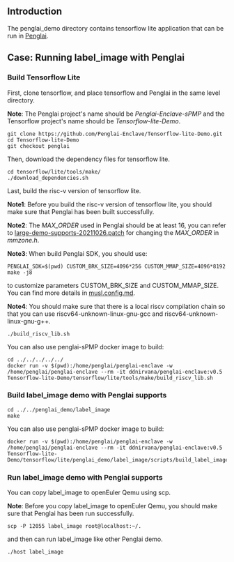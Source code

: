 ## Introduction

The penglai_demo directory contains tensorflow lite application that can be run in [Penglai](https://github.com/Penglai-Enclave/Penglai-Enclave-sPMP).

## Case: Running label_image with Penglai

### Build Tensorflow Lite

First, clone tensorflow, and place tensorflow and Penglai in the same level directory.

**Note**: The Penglai project's name should be *Penglai-Enclave-sPMP* and the Tensorflow project's name should be *Tensorflow-lite-Demo*.

    git clone https://github.com/Penglai-Enclave/Tensorflow-lite-Demo.git
    cd Tensorflow-lite-Demo
    git checkout penglai

Then, download the dependency files for tensorflow lite.

    cd tensorflow/lite/tools/make/
    ./download_dependencies.sh

Last, build the risc-v version of tensorflow lite.

**Note1**: Before you build the risc-v version of tensorflow lite, you should make sure that Penglai has been built successfully.

**Note2**: The *MAX_ORDER* used in Penglai should be at least 16, you can refer to [large-demo-supports-20211026.patch](https://github.com/Penglai-Enclave/Penglai-Enclave-sPMP/blob/opensbi/patches/large-demo-supports-20211026.patch) for changing the *MAX_ORDER* in *mmzone.h*.

**Note3**: When build Penglai SDK, you should use:

    PENGLAI_SDK=$(pwd) CUSTOM_BRK_SIZE=4096*256 CUSTOM_MMAP_SIZE=4096*8192 make -j8

to customize parameters CUSTOM_BRK_SIZE and CUSTOM_MMAP_SIZE. You can find more details in [musl.config.md](https://github.com/Penglai-Enclave/penglai-sdk/blob/master/docs/musl.config.md).

**Note4**: You should make sure that there is a local riscv compilation chain so that you can use riscv64-unknown-linux-gnu-gcc and riscv64-unknown-linux-gnu-g++.

    ./build_riscv_lib.sh

You can also use penglai-sPMP docker image to build:

    cd ../../../../../
    docker run -v $(pwd):/home/penglai/penglai-enclave -w /home/penglai/penglai-enclave --rm -it ddnirvana/penglai-enclave:v0.5 Tensorflow-lite-Demo/tensorflow/lite/tools/make/build_riscv_lib.sh

### Build label_image demo with Penglai supports

    cd ../../penglai_demo/label_image
    make

You can also use penglai-sPMP docker image to build:

    docker run -v $(pwd):/home/penglai/penglai-enclave -w /home/penglai/penglai-enclave --rm -it ddnirvana/penglai-enclave:v0.5 Tensorflow-lite-Demo/tensorflow/lite/penglai_demo/label_image/scripts/build_label_image.sh

### Run label_image demo with Penglai supports
You can copy label_image to openEuler Qemu using scp.

**Note**: Before you copy label_image to openEuler Qemu, you should make sure that Penglai has been run successfully.

    scp -P 12055 label_image root@localhost:~/.

and then can run label_image like other Penglai demo.

    ./host label_image
